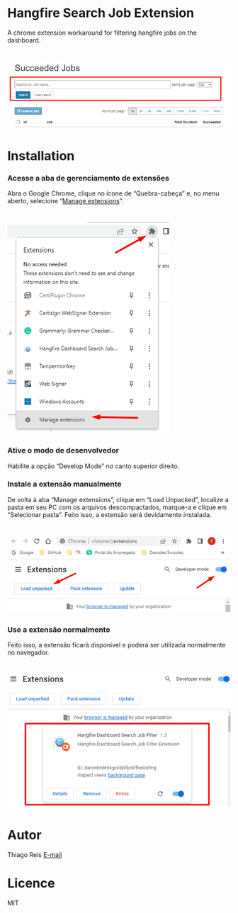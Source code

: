 # Hangfire Search Job Extension
 A chrome extension workaround for filtering hangfire jobs on the dashboard.
 <h1 align="left">
<img src="./assets/img/Screenshot_1.png" />
</h1>

# Installation
<h3>Acesse a aba de gerenciamento de extensões</h3>

Abra o Google Chrome, clique no ícone de “Quebra-cabeça” e, no menu aberto, selecione “<a href="chrome://extensions/">Manage extensions</a>”.
 <h1 align="left">
<img src="./assets/img/Exensions.png"/>
</h1>

<h3>Ative o modo de desenvolvedor</h3>
Habilite a opção “Develop Mode” no canto superior direito.


<h3>Instale a extensão manualmente</h3>

De volta à aba “Manage extensions”, clique em “Load Unpacked”, 
localize a pasta em seu PC com os arquivos descompactados, marque-a e clique em “Selecionar pasta”.
Feito isso, a extensão será devidamente instalada.

 <h1 align="left">
<img src="./assets/img/Exensions2.png"/> 
 </h1>

<h3>Use a extensão normalmente</h3>

Feito isso, a extensão ficará disponível e poderá ser utilizada normalmente no navegador.
<h1 align="left">
<img src="./assets/img/Exensions4.png"/> 
</h1>

# Autor
Thiago Reis 
[E-mail](mailto:tfmreis@gmail.com)


# Licence
MIT



